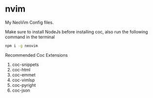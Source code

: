 # nvim
My NeoVim Config files.

Make sure to install NodeJs before installing coc, also run the following command in the terminal
```bash
npm i -g neovim
```

Recommended Coc Extensions
1. coc-snippets
2. coc-html
3. coc-emmet
4. coc-vimlsp
5. coc-pyright
6. coc-json
